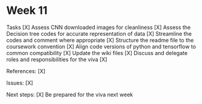 # Week 11

Tasks
 [X] Assess CNN downloaded images for cleanliness
 [X] Assess the Decision tree codes for accurate representation of data
 [X] Streamline the codes and comment where appropriate
 [X] Structure the readme file to the coursework convention
 [X] Align code versions of python and tensorflow to common compatibility
 [X] Update the wiki files
 [X] Discuss and delegate roles and responsibilities for the viva
 [X]

References:
 [X]

Issues:
 [X]

Next steps:
 [X] Be prepared for the viva next week
